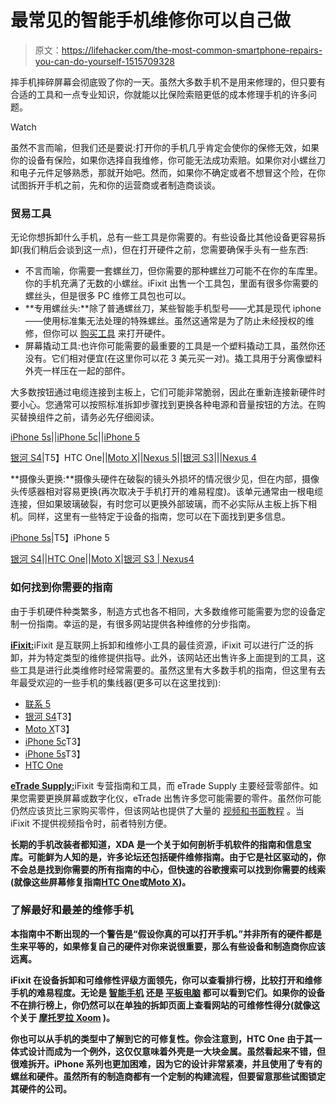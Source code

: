 # 最常见的智能手机维修你可以自己做

> 原文：<https://lifehacker.com/the-most-common-smartphone-repairs-you-can-do-yourself-1515709328>

摔手机摔碎屏幕会彻底毁了你的一天。虽然大多数手机不是用来修理的，但只要有合适的工具和一点专业知识，你就能以比保险索赔更低的成本修理手机的许多问题。

Watch

虽然不言而喻，但我们还是要说:打开你的手机几乎肯定会使你的保修无效，如果你的设备有保险，如果你选择自我维修，你可能无法成功索赔。如果你对小螺丝刀和电子元件足够熟悉，那就开始吧。然而，如果你不确定或者不想冒这个险，在你试图拆开手机之前，先和你的运营商或者制造商谈谈。

### 贸易工具

无论你想拆卸什么手机，总有一些工具是你需要的。有些设备比其他设备更容易拆卸(我们稍后会谈到这一点)，但在打开硬件之前，您需要确保手头有一些东西:

*   不言而喻，你需要一套螺丝刀，但你需要的那种螺丝刀可能不在你的车库里。你的手机充满了无数的小螺丝。iFixit 出售一个工具包，里面有很多你需要的螺丝头，但是很多 PC 维修工具包也可以。
*   **专用螺丝头:**除了普通螺丝刀，某些智能手机型号——尤其是现代 iphone——使用标准集无法处理的特殊螺丝。虽然这通常是为了防止未经授权的维修，但你可以 [购买工具](http://www.amazon.com/Fosmon-5-Point-Pentalobe-Screwdriver-iPhone/dp/B00A0NPPDY?asc_campaign=InlineText&asc_refurl=https://lifehacker.com/the-most-common-smartphone-repairs-you-can-do-yourself-1515709328&asc_source=&tag=kinjalifehackerlink-20) 来打开硬件。
*   屏幕撬动工具:也许你可能需要的最重要的工具是一个塑料撬动工具，虽然你还没有。它们相对便宜(在这里你可以花 3 美元买一对)。撬工具用于分离像塑料外壳一样压在一起的部件。

大多数按钮通过电缆连接到主板上，它们可能非常脆弱，因此在重新连接新硬件时要小心。您通常可以按照标准拆卸步骤找到更换各种电源和音量按钮的方法。在购买替换组件之前，请务必先仔细阅读。

[iPhone 5s](http://www.ifixit.com/Device/iphone_5s)||[iPhone 5c](http://www.ifixit.com/Device/iphone_5c)||[iPhone 5](http://www.ifixit.com/Device/iPhone_5)

[银河 S4](http://www.ifixit.com/Device/Samsung_Galaxy_S4)|T5】HTC One||[Moto X](http://www.ifixit.com/Device/Motorola_Moto_X)||[Nexus 5](http://www.ifixit.com/Device/Nexus_5)||[银河 S3](http://www.ifixit.com/Device/Samsung_Galaxy_S_III)|||[Nexus 4](http://www.ifixit.com/Device/Nexus_4)

**摄像头更换:**摄像头硬件在破裂的镜头外损坏的情况很少见，但在内部，摄像头传感器相对容易更换(再次取决于手机打开的难易程度)。该单元通常由一根电缆连接，但如果玻璃破裂，有时您可以更换外部玻璃，而不必实际从主板上拆下相机。同样，这里有一些特定于设备的指南，您可以在下面找到更多信息。

[iPhone 5s](https://www.youtube.com/watch?v=2cwUdOYz8es)|T5】iPhone 5

[银河 S4](http://www.ifixit.com/Guide/Samsung+Galaxy+S4+Rear+Facing+Camera+Replacement/16538)||[HTC One](http://www.ifixit.com/Guide/HTC+One+Camera+Lens+Glass+Replacement/17695)||[Moto X](http://www.ifixit.com/Guide/Motorola+Moto+X+Rear+Facing+Camera+Replacement/16985)|[银河 S3 | Nexus](http://www.ifixit.com/Guide/Samsung+Galaxy+S+III+Rear-Facing+Camera+Replacement/12695)[4](http://www.ifixit.com/Guide/Nexus+4+Camera+Replacement/13052)

### 如何找到你需要的指南

由于手机硬件种类繁多，制造方式也各不相同，大多数维修可能需要为您的设备定制一份指南。幸运的是，有很多网站提供各种维修的分步指南。

[**iFixit:**](http://www.ifixit.com/)iFixit 是互联网上拆卸和维修小工具的最佳资源，iFixit 可以进行广泛的拆卸，并为特定类型的维修提供指导。此外，该网站还出售许多上面提到的工具，这些工具是进行此类维修时经常需要的。虽然这里有大多数手机的指南，但这里有去年最受欢迎的一些手机的集线器(更多可以在这里找到):

*   [联系 5](http://www.ifixit.com/Device/Nexus_5)
*   [银河 S4](http://www.ifixit.com/Device/Samsung_Galaxy_S4)T3】
*   [Moto X](http://www.ifixit.com/Device/Motorola_Moto_X)T3】
*   [iPhone 5c](http://www.ifixit.com/Device/iphone_5c)T3】
*   [iPhone 5s](http://www.ifixit.com/Device/iphone_5s)T3】
*   [HTC One](http://www.ifixit.com/Device/HTC_One)

[**eTrade Supply:**](http://www.etradesupply.com/)iFixit 专营指南和工具，而 eTrade Supply 主要经营零部件。如果您需要更换屏幕或数字化仪，eTrade 出售许多您可能需要的零件。虽然你可能仍然应该货比三家购买零件，但该网站也提供了大量的 [视频和书面教程](http://www.etradesupply.com/repair-channel.html/) 。当 iFixit 不提供视频指令时，前者特别方便。

[](http://forum.xda-developers.com/)**长期的手机改装者都知道，XDA 是一个关于如何剖析手机软件的指南和信息宝库。可能鲜为人知的是，许多论坛还包括硬件维修指南。由于它是社区驱动的，你不会总是找到你需要的所有指南的中心，但快速的谷歌搜索可以找到你需要的线索(就像这些屏幕修复指南[HTC One](http://forum.xda-developers.com/showthread.php?t=1720900)或[Moto X](http://forum.xda-developers.com/showthread.php?t=2449765))。**

### **了解最好和最差的维修手机**

**本指南中不断出现的一个警告是“假设你真的可以打开手机。”并非所有的硬件都是生来平等的，如果修复自己的硬件对你来说很重要，那么有些设备和制造商你应该远离。**

**iFixit 在设备拆卸和可维修性评级方面领先，你可以查看排行榜，比较打开和维修手机的难易程度。无论是 [智能手机](http://www.ifixit.com/Smartphone_Repairability) 还是 [平板电脑](http://www.ifixit.com/Tablet_Repairability) 都可以看到它们。如果你的设备不在排行榜上，你仍然可以在单独的拆卸页面上查看网站的可维修性得分(就像这个关于 [摩托罗拉 Xoom](http://www.ifixit.com/Teardown/Motorola+Xoom+Teardown/4989) )。**

**你也可以从手机的类型中了解到它的可修复性。你会注意到，HTC One 由于其一体式设计而成为一个例外，这仅仅意味着外壳是一大块金属。虽然看起来不错，但很难拆开。iPhone 系列也更加困难，因为它的设计非常紧凑，并且使用了专有的螺丝和硬件。虽然所有的制造商都有一个定制的构建流程，但要留意那些试图锁定其硬件的公司。**